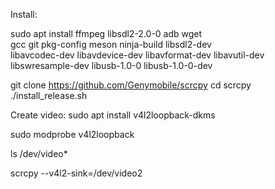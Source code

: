 Install:

sudo apt install ffmpeg libsdl2-2.0-0 adb wget \
                 gcc git pkg-config meson ninja-build libsdl2-dev \
                 libavcodec-dev libavdevice-dev libavformat-dev libavutil-dev \
                 libswresample-dev libusb-1.0-0 libusb-1.0-0-dev

git clone https://github.com/Genymobile/scrcpy
cd scrcpy
./install_release.sh

Create video:
sudo apt install v4l2loopback-dkms

sudo modprobe v4l2loopback

ls /dev/video*

scrcpy --v4l2-sink=/dev/video2
